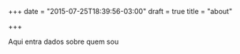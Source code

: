+++
date = "2015-07-25T18:39:56-03:00"
draft = true
title = "about"

+++

Aqui entra dados sobre quem sou
